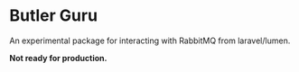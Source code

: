 # Butler Guru

An experimental package for interacting with RabbitMQ from laravel/lumen. 

**Not ready for production.**
